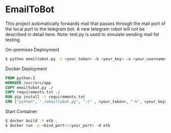 # EmailToBot



This project automatically forwards mail that passes through the mail port of the local port to the telegram bot.
A new telegram robot will not be described in detail here.
Note: test.py is used to simulate sending mail for testing.

On-premises Deployment

```bash
$ python emailtobot.py -t <your_token> -k <your_key> -u <your_username> -p <your_password> -P <your_port>
```

Docker Deployment

```dockerfile
FROM python:3
WORKDIR /usr/src/app
COPY emailtobot.py ./
COPY requirements.txt ./
RUN pip install -r requirements.txt
CMD ["python", "./emailtobot.py", "-t" , <your_token>, "-k", <your_key>, "-u", <your_username>, "-p", <your_password>, "-P", <your_port>]
```

Start Container

```bash
$ docker build -t etb .
$ docker run -p <bind_port>:<your_port> -d etb
```

